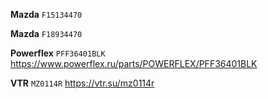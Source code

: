 __Mazda__ `F15134470`

__Mazda__ `F18934470`

__Powerflex__ `PFF36401BLK` https://www.powerflex.ru/parts/POWERFLEX/PFF36401BLK

__VTR__ `MZ0114R` https://vtr.su/mz0114r